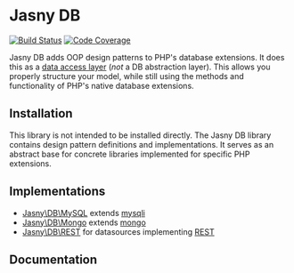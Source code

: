 Jasny DB
========

[![Build Status](https://secure.travis-ci.org/jasny/db.png?branch=master)](http://travis-ci.org/jasny/db)
[![Code Coverage](https://scrutinizer-ci.com/g/jasny/db/badges/coverage.png?b=master)](https://scrutinizer-ci.com/g/jasny/db/?branch=master)

Jasny DB adds OOP design patterns to PHP's database extensions. It does this as a
[data access layer](https://en.wikipedia.org/wiki/Data_access_layer) (*not* a DB abstraction layer). This allows you
properly structure your model, while still using the methods and functionality of PHP's native database extensions.

## Installation
This library is not intended to be installed directly. The Jasny DB library contains design pattern definitions and
implementations. It serves as an abstract base for concrete libraries implemented for specific PHP extensions.

## Implementations

* [Jasny\DB\MySQL](http://github.com/jasny/db-mysql) extends [mysqli](http://php.net/mysqli)
* [Jasny\DB\Mongo](http://github.com/jasny/db-mongo) extends [mongo](http://php.net/mongo)
* [Jasny\DB\REST](http://github.com/jasny/db-rest) for datasources implementing
  [REST](http://en.wikipedia.org/wiki/Representational_state_transfer)

## Documentation
